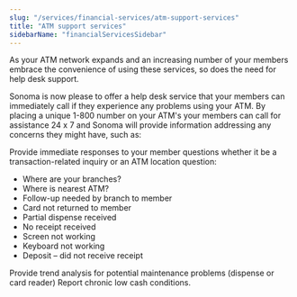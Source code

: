 ```yaml
---
slug: "/services/financial-services/atm-support-services"
title: "ATM support services"
sidebarName: "financialServicesSidebar"
---
```


As your ATM network expands and an increasing number of your members embrace the convenience of using these services, so does the need for help desk support.

Sonoma is now please to offer a help desk service that your members can immediately call if they experience any problems using your ATM. By placing a unique 1-800 number on your ATM's your members can call for assistance 24 x 7 and Sonoma will provide information addressing any concerns they might have, such as:

Provide immediate responses to your member questions whether it be a transaction-related inquiry or an ATM location question:

- Where are your branches?
- Where is nearest ATM?
- Follow-up needed by branch to member
- Card not returned to member
- Partial dispense received
- No receipt received
- Screen not working
- Keyboard not working
- Deposit – did not receive receipt

Provide trend analysis for potential maintenance problems (dispense or card reader)
Report chronic low cash conditions.
